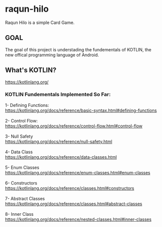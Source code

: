 # raqun-hilo
Raqun Hilo is a simple Card Game.

## GOAL
The goal of this project is understading the fundementals of KOTLIN, the new offical programming language of Android.

## What's KOTLIN?
https://kotlinlang.org/

### KOTLIN Fundementals Implemented So Far:

1- Defining Functions: <br>
https://kotlinlang.org/docs/reference/basic-syntax.html#defining-functions
<br><br>
2- Control Flow: <br>
https://kotlinlang.org/docs/reference/control-flow.html#control-flow
<br><br>
3- Null Safety <br>
https://kotlinlang.org/docs/reference/null-safety.html
<br><br>
4- Data Class <br>
https://kotlinlang.org/docs/reference/data-classes.html
<br><br>
5- Enum Classes <br>
https://kotlinlang.org/docs/reference/enum-classes.html#enum-classes
<br><br>
6- Constructors <br>
https://kotlinlang.org/docs/reference/classes.html#constructors
<br><br>
7- Abstract Classes <br>
https://kotlinlang.org/docs/reference/classes.html#abstract-classes
<br><br>
8- Inner Class <br>
https://kotlinlang.org/docs/reference/nested-classes.html#inner-classes
<br><br>
